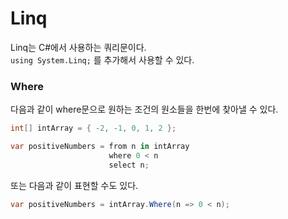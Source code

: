 # Linq
Linq는 C#에서 사용하는 쿼리문이다.  
`using System.Linq;` 를 추가해서 사용할 수 있다.

### Where
다음과 같이 where문으로 원하는 조건의 원소들을 한번에 찾아낼 수 있다.
``` C#
int[] intArray = { -2, -1, 0, 1, 2 };

var positiveNumbers = from n in intArray
                      where 0 < n
                      select n;
```
또는 다음과 같이 표현할 수도 있다.
``` C#
var positiveNumbers = intArray.Where(n => 0 < n);
```
